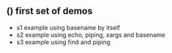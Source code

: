 
## () first set of demos
* s1 example using basename by itself
* s2 example using echo, piping, xargs and basename
* s3 example using find and piping